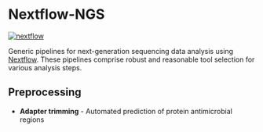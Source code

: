 Nextflow-NGS
============
[![nextflow](https://img.shields.io/badge/nextflow-%E2%89%A50.24.0-brightgreen.svg)](http://nextflow.io)

Generic pipelines for next-generation sequencing data analysis using [Nextflow](https://www.nextflow.io/). These pipelines comprise robust and reasonable tool selection for various
analysis steps.

Preprocessing
-------------
* **Adapter trimming** - Automated prediction of protein antimicrobial regions
